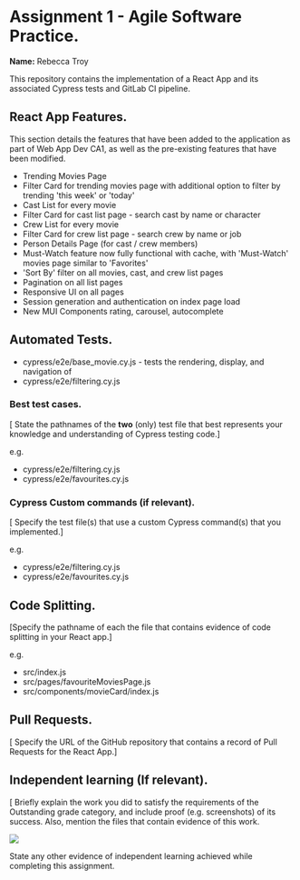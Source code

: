 # Assignment 1 - Agile Software Practice.

__Name:__ Rebecca Troy

This repository contains the implementation of a React App and its associated Cypress tests and GitLab CI pipeline.

## React App Features.

This section details the features that have been added to the application as part of Web App Dev
CA1, as well as the pre-existing features that have been modified.
 
+ Trending Movies Page
+ Filter Card for trending movies page with additional option to filter by trending
'this week' or 'today'
+ Cast List for every movie
+ Filter Card for cast list page - search cast by name or character
+ Crew List for every movie
+ Filter Card for crew list page - search crew by name or job
+ Person Details Page (for cast / crew members)
+ Must-Watch feature now fully functional with cache, with 'Must-Watch' movies page similar
to 'Favorites'
+ 'Sort By' filter on all movies, cast, and crew list pages
+ Pagination on all list pages
+ Responsive UI on all pages
+ Session generation and authentication on index page load
+ New MUI Components rating, carousel, autocomplete

## Automated Tests.
+ cypress/e2e/base_movie.cy.js - tests the rendering, display, and navigation of 
+ cypress/e2e/filtering.cy.js

### Best test cases.

[ State the pathnames of the __two__ (only) test file that best represents your knowledge and understanding of Cypress testing code.]

e.g.
+ cypress/e2e/filtering.cy.js
+ cypress/e2e/favourites.cy.js

### Cypress Custom commands (if relevant).

[ Specify the test file(s) that use a custom Cypress command(s) that you implemented.]

e.g.
+ cypress/e2e/filtering.cy.js
+ cypress/e2e/favourites.cy.js

## Code Splitting.

[Specify the pathname of each the file that contains evidence of code splitting in your React app.]

e.g.
+ src/index.js
+ src/pages/favouriteMoviesPage.js
+ src/components/movieCard/index.js

## Pull Requests.

[ Specify the URL of the GitHub repository that contains a record of Pull Requests for the React App.]

## Independent learning (If relevant).

[ Briefly explain the work you did to satisfy the requirements of the Outstanding grade category, and include proof (e.g. screenshots) of its success. Also, mention the files that contain evidence of this work.

![](./images/sample.png)

State any other evidence of independent learning achieved while completing this assignment.
